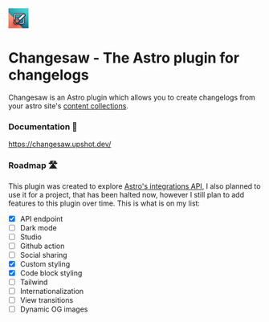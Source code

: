 <img src="./apps/web/public/logo.png" alt="changesaw logo" width="40px" height="40px" />

# Changesaw - The Astro plugin for changelogs

Changesaw is an Astro plugin which allows you to create changelogs from your astro site's [content collections](https://docs.astro.build/en/guides/content-collections/).

### Documentation 📄

https://changesaw.upshot.dev/

### Roadmap 🛣️

This plugin was created to explore [Astro's integrations API](https://docs.astro.build/en/reference/integrations-reference/), I also planned to use it for a project, that has been halted now, however I still plan to add features to this plugin over time. This is what is on my list:

- [x] API endpoint
- [ ] Dark mode
- [ ] Studio
- [ ] Github action
- [ ] Social sharing
- [x] Custom styling
- [x] Code block styling 
- [ ] Tailwind
- [ ] Internationalization
- [ ] View transitions
- [ ] Dynamic OG images
